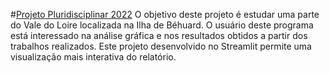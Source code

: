 #[Projeto Pluridisciplinar 2022](https://projet-pluridisciplainre.streamlit.app/Projeto)
O objetivo deste projeto é estudar uma parte do Vale do Loire localizada na Ilha de Béhuard. O usuário deste programa está interessado na análise gráfica e nos resultados obtidos a partir dos trabalhos realizados.
Este projeto desenvolvido no Streamlit permite uma visualização mais interativa do relatório.

